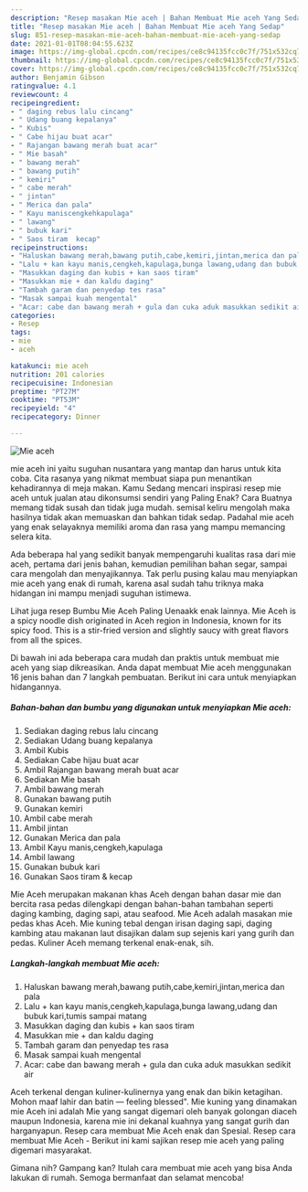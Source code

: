 ```yaml
---
description: "Resep masakan Mie aceh | Bahan Membuat Mie aceh Yang Sedap"
title: "Resep masakan Mie aceh | Bahan Membuat Mie aceh Yang Sedap"
slug: 851-resep-masakan-mie-aceh-bahan-membuat-mie-aceh-yang-sedap
date: 2021-01-01T08:04:55.623Z
image: https://img-global.cpcdn.com/recipes/ce8c94135fcc0c7f/751x532cq70/mie-aceh-foto-resep-utama.jpg
thumbnail: https://img-global.cpcdn.com/recipes/ce8c94135fcc0c7f/751x532cq70/mie-aceh-foto-resep-utama.jpg
cover: https://img-global.cpcdn.com/recipes/ce8c94135fcc0c7f/751x532cq70/mie-aceh-foto-resep-utama.jpg
author: Benjamin Gibson
ratingvalue: 4.1
reviewcount: 4
recipeingredient:
- " daging rebus lalu cincang"
- " Udang buang kepalanya"
- " Kubis"
- " Cabe hijau buat acar"
- " Rajangan bawang merah buat acar"
- " Mie basah"
- " bawang merah"
- " bawang putih"
- " kemiri"
- " cabe merah"
- " jintan"
- " Merica dan pala"
- " Kayu maniscengkehkapulaga"
- " lawang"
- " bubuk kari"
- " Saos tiram  kecap"
recipeinstructions:
- "Haluskan bawang merah,bawang putih,cabe,kemiri,jintan,merica dan pala"
- "Lalu + kan kayu manis,cengkeh,kapulaga,bunga lawang,udang dan bubuk kari,tumis sampai matang"
- "Masukkan daging dan kubis + kan saos tiram"
- "Masukkan mie + dan kaldu daging"
- "Tambah garam dan penyedap tes rasa"
- "Masak sampai kuah mengental"
- "Acar: cabe dan bawang merah + gula dan cuka aduk masukkan sedikit air"
categories:
- Resep
tags:
- mie
- aceh

katakunci: mie aceh 
nutrition: 201 calories
recipecuisine: Indonesian
preptime: "PT27M"
cooktime: "PT53M"
recipeyield: "4"
recipecategory: Dinner

---
```



![Mie aceh](https://img-global.cpcdn.com/recipes/ce8c94135fcc0c7f/751x532cq70/mie-aceh-foto-resep-utama.jpg)


mie aceh ini yaitu suguhan nusantara yang mantap dan harus untuk kita coba. Cita rasanya yang nikmat membuat siapa pun menantikan kehadirannya di meja makan.
Kamu Sedang mencari inspirasi resep mie aceh untuk jualan atau dikonsumsi sendiri yang Paling Enak? Cara Buatnya memang tidak susah dan tidak juga mudah. semisal keliru mengolah maka hasilnya tidak akan memuaskan dan bahkan tidak sedap. Padahal mie aceh yang enak selayaknya memiliki aroma dan rasa yang mampu memancing selera kita.

Ada beberapa hal yang sedikit banyak mempengaruhi kualitas rasa dari mie aceh, pertama dari jenis bahan, kemudian pemilihan bahan segar, sampai cara mengolah dan menyajikannya. Tak perlu pusing kalau mau menyiapkan mie aceh yang enak di rumah, karena asal sudah tahu triknya maka hidangan ini mampu menjadi suguhan istimewa.

Lihat juga resep Bumbu Mie Aceh Paling Uenaakk enak lainnya. Mie Aceh is a spicy noodle dish originated in Aceh region in Indonesia, known for its spicy food. This is a stir-fried version and slightly saucy with great flavors from all the spices.


Di bawah ini ada beberapa cara mudah dan praktis untuk membuat mie aceh yang siap dikreasikan. Anda dapat membuat Mie aceh menggunakan 16 jenis bahan dan 7 langkah pembuatan. Berikut ini cara untuk menyiapkan hidangannya.

<!--inarticleads1-->

##### Bahan-bahan dan bumbu yang digunakan untuk menyiapkan Mie aceh:

1. Sediakan  daging rebus lalu cincang
1. Sediakan  Udang buang kepalanya
1. Ambil  Kubis
1. Sediakan  Cabe hijau buat acar
1. Ambil  Rajangan bawang merah buat acar
1. Sediakan  Mie basah
1. Ambil  bawang merah
1. Gunakan  bawang putih
1. Gunakan  kemiri
1. Ambil  cabe merah
1. Ambil  jintan
1. Gunakan  Merica dan pala
1. Ambil  Kayu manis,cengkeh,kapulaga
1. Ambil  lawang
1. Gunakan  bubuk kari
1. Gunakan  Saos tiram &amp; kecap


Mie Aceh merupakan makanan khas Aceh dengan bahan dasar mie dan bercita rasa pedas dilengkapi dengan bahan-bahan tambahan seperti daging kambing, daging sapi, atau seafood. Mie Aceh adalah masakan mie pedas khas Aceh. Mie kuning tebal dengan irisan daging sapi, daging kambing atau makanan laut disajikan dalam sup sejenis kari yang gurih dan pedas. Kuliner Aceh memang terkenal enak-enak, sih. 

<!--inarticleads2-->

##### Langkah-langkah membuat Mie aceh:

1. Haluskan bawang merah,bawang putih,cabe,kemiri,jintan,merica dan pala
1. Lalu + kan kayu manis,cengkeh,kapulaga,bunga lawang,udang dan bubuk kari,tumis sampai matang
1. Masukkan daging dan kubis + kan saos tiram
1. Masukkan mie + dan kaldu daging
1. Tambah garam dan penyedap tes rasa
1. Masak sampai kuah mengental
1. Acar: cabe dan bawang merah + gula dan cuka aduk masukkan sedikit air


Aceh terkenal dengan kuliner-kulinernya yang enak dan bikin ketagihan. Mohon maaf lahir dan batin — feeling blessed&#34;. Mie kuning yang dinamakan mie Aceh ini adalah Mie yang sangat digemari oleh banyak golongan diaceh maupun Indonesia, karena mie ini dekanal kuahnya yang sangat gurih dan harganyapun. Resep cara membuat Mie Aceh enak dan Spesial. Resep cara membuat Mie Aceh - Berikut ini kami sajikan resep mie aceh yang paling digemari masyarakat. 

Gimana nih? Gampang kan? Itulah cara membuat mie aceh yang bisa Anda lakukan di rumah. Semoga bermanfaat dan selamat mencoba!
